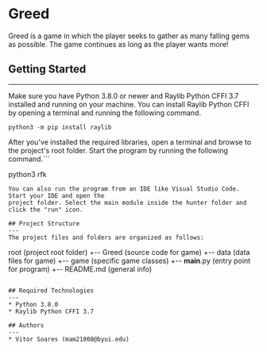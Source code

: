 # Greed

Greed is a game in which the player seeks to gather as many falling gems as possible. The game continues as long as the player wants more!

## Getting Started

---

Make sure you have Python 3.8.0 or newer and Raylib Python CFFI 3.7 installed and running on your machine. You can install Raylib Python CFFI by opening a terminal and running the following command.

```
python3 -m pip install raylib
```

After you've installed the required libraries, open a terminal and browse to the project's root folder. Start the program by running the following command.```

python3 rfk

```
You can also run the program from an IDE like Visual Studio Code. Start your IDE and open the 
project folder. Select the main module inside the hunter folder and click the "run" icon.

## Project Structure
---
The project files and folders are organized as follows:
```

root                    (project root folder)
+-- Greed                 (source code for game)
  +-- data              (data files for game)
  +-- game              (specific game classes)
  +-- __main__.py       (entry point for program)
+-- README.md           (general info)

```

## Required Technologies
---
* Python 3.8.0
* Raylib Python CFFI 3.7

## Authors
---
* Vitor Soares (mam21008@byui.edu)
```
